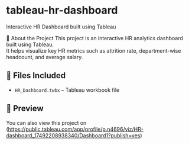 # tableau-hr-dashboard
Interactive HR Dashboard built using Tableau

📌 About the Project
This project is an interactive HR analytics dashboard built using Tableau.  
It helps visualize key HR metrics such as attrition rate, department-wise headcount, and average salary.

## 📁 Files Included
- `HR_Dashboard.twbx` – Tableau workbook file



## 🔗 Preview
You can also view this project on (https://public.tableau.com/app/profile/p.n4696/viz/HR-dashboard_17492208938340/Dashboard1?publish=yes)
